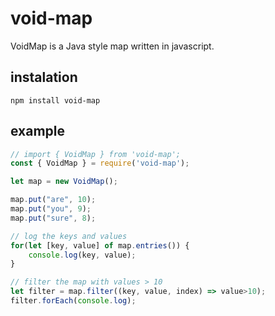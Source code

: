 # void-map
VoidMap is a Java style map written in javascript.
## instalation 
`npm install void-map`
## example
```js
// import { VoidMap } from 'void-map';
const { VoidMap } = require('void-map');

let map = new VoidMap();

map.put("are", 10);
map.put("you", 9);
map.put("sure", 8);

// log the keys and values
for(let [key, value] of map.entries()) {
    console.log(key, value);
}

// filter the map with values > 10
let filter = map.filter((key, value, index) => value>10);
filter.forEach(console.log);
```